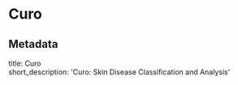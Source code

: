 # Curo

## Metadata
title: Curo  
short_description: 'Curo: Skin Disease Classification and Analysis'

